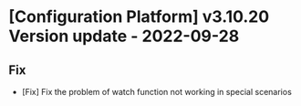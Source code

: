 # [Configuration Platform] v3.10.20 Version update - 2022-09-28

## Fix

- [Fix] Fix the problem of watch function not working in special scenarios